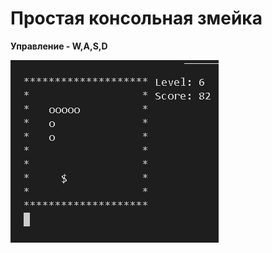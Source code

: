 # Простая консольная змейка
**Управление - W,A,S,D**

![](https://github.com/MuhammadAmadi/ConsoleSnake/blob/main/Snake.png)
